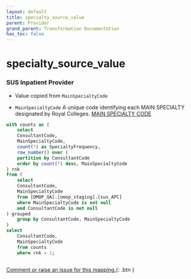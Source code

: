 ```yaml
---
layout: default
title: specialty_source_value
parent: Provider
grand_parent: Transformation Documentation
has_toc: false
---
```

# specialty_source_value
### SUS Inpatient Provider
* Value copied from `MainSpecialtyCode`

* `MainSpecialtyCode` A unique code identifying each MAIN SPECIALTY designated by Royal Colleges. [MAIN SPECIALTY CODE]()

```sql
with counts as (
	select 
	ConsultantCode,
	MainSpecialtyCode,
	count(*) as SpecialtyFrequency,
	row_number() over (
	partition by ConsultantCode 
	order by count(*) desc, MainSpecialtyCode
) rnk
from (
	select
	ConsultantCode,
	MainSpecialtyCode
	from [OMOP_QA].[omop_staging].[sus_APC]
	where MainSpecialtyCode is not null
	and ConsultantCode is not null
) grouped
	group by ConsultantCode, MainSpecialtyCode
)
select 
	ConsultantCode,
	MainSpecialtyCode
	from counts
	where rnk = 1;
	
```


[Comment or raise an issue for this mapping.](https://github.com/answerdigital/oxford-omop-data-mapper/issues/new?title=OMOP%20Provider%20table%20specialty_source_value%20field%20SUS%20Inpatient%20Provider%20mapping){: .btn }
